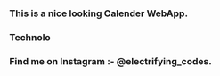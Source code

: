 ### This is a nice looking Calender WebApp.

### Technolo

### Find me on Instagram :- @electrifying_codes.